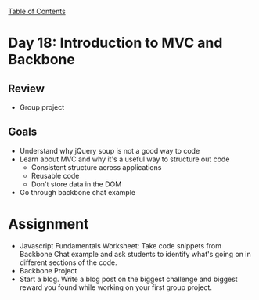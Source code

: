 [Table of Contents](/README.md)

# Day 18: Introduction to MVC and Backbone

## Review
- Group project

## Goals
- Understand why jQuery soup is not a good way to code
- Learn about MVC and why it's a useful way to structure out code
	- Consistent structure across applications
	- Reusable code
	- Don't store data in the DOM
- Go through backbone chat example

# Assignment
- Javascript Fundamentals Worksheet: Take code snippets from Backbone Chat example and ask students to identify what's going on in different sections of the code.
- Backbone Project
- Start a blog. Write a blog post on the biggest challenge and biggest reward you found while working on your first group project.